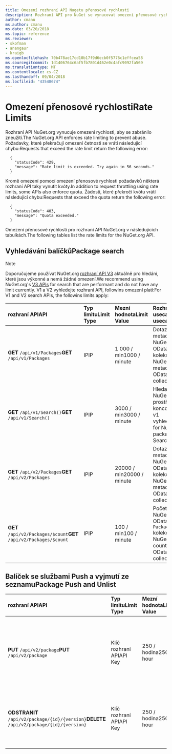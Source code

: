 ```yaml
---
title: Omezení rozhraní API Nugetu přenosové rychlosti
description: Rozhraní API pro NuGet se vynucovat omezení přenosové rychlosti, aby se zabránilo zneužití.
author: cmanu
ms.author: cmanu
ms.date: 03/20/2018
ms.topic: reference
ms.reviewer:
- skofman
- anangaur
- kraigb
ms.openlocfilehash: 70b478ae17cd10b17f9d6ecb0f5776c1effcea58
ms.sourcegitcommit: 1d1406764c6af5fb7801d462e0c4afc9092fa569
ms.translationtype: MT
ms.contentlocale: cs-CZ
ms.lasthandoff: 09/04/2018
ms.locfileid: "43548674"
---
```

# <a name="rate-limits"></a><span data-ttu-id="c981d-103">Omezení přenosové rychlosti</span><span class="sxs-lookup"><span data-stu-id="c981d-103">Rate Limits</span></span>

<span data-ttu-id="c981d-104">Rozhraní API NuGet.org vynucuje omezení rychlosti, aby se zabránilo zneužití.</span><span class="sxs-lookup"><span data-stu-id="c981d-104">The NuGet.org API enforces rate limiting to prevent abuse.</span></span> <span data-ttu-id="c981d-105">Požadavky, které překračují omezení četnosti se vrátí následující chybu:</span><span class="sxs-lookup"><span data-stu-id="c981d-105">Requests that exceed the rate limit return the following error:</span></span> 

  ~~~
    {
      "statusCode": 429,
      "message": "Rate limit is exceeded. Try again in 56 seconds."
    }
  ~~~

<span data-ttu-id="c981d-106">Kromě omezení pomocí omezení přenosové rychlosti požadavků některá rozhraní API taky vynutit kvóty.</span><span class="sxs-lookup"><span data-stu-id="c981d-106">In addition to request throttling using rate limits, some APIs also enforce quota.</span></span> <span data-ttu-id="c981d-107">Žádosti, které překročí kvótu vrátí následující chybu:</span><span class="sxs-lookup"><span data-stu-id="c981d-107">Requests that exceed the quota return the following error:</span></span>

  ~~~
    {
      "statusCode": 403,
      "message": "Quota exceeded."
    }
  ~~~

<span data-ttu-id="c981d-108">Omezení přenosové rychlosti pro rozhraní API NuGet.org v následujících tabulkách.</span><span class="sxs-lookup"><span data-stu-id="c981d-108">The following tables list the rate limits for the NuGet.org API.</span></span>

## <a name="package-search"></a><span data-ttu-id="c981d-109">Vyhledávání balíčků</span><span class="sxs-lookup"><span data-stu-id="c981d-109">Package search</span></span>

> [!Note]
> <span data-ttu-id="c981d-110">Doporučujeme používat NuGet.org [rozhraní API V3](https://docs.microsoft.com/nuget/api/search-query-service-resource) aktuálně pro hledání, které jsou výkonné a nemá žádné omezení.</span><span class="sxs-lookup"><span data-stu-id="c981d-110">We recommend using NuGet.org's [V3 APIs](https://docs.microsoft.com/nuget/api/search-query-service-resource) for search that are performant and do not have any limit currently.</span></span> <span data-ttu-id="c981d-111">V1 a V2 vyhledejte rozhraní API, followins omezení platí:</span><span class="sxs-lookup"><span data-stu-id="c981d-111">For V1 and V2 search APIs, the followins limits apply:</span></span>


| <span data-ttu-id="c981d-112">rozhraní API</span><span class="sxs-lookup"><span data-stu-id="c981d-112">API</span></span> | <span data-ttu-id="c981d-113">Typ limitu</span><span class="sxs-lookup"><span data-stu-id="c981d-113">Limit Type</span></span> | <span data-ttu-id="c981d-114">Mezní hodnota</span><span class="sxs-lookup"><span data-stu-id="c981d-114">Limit Value</span></span> | <span data-ttu-id="c981d-115">Rozhraní API usecase</span><span class="sxs-lookup"><span data-stu-id="c981d-115">API usecase</span></span> |
|:---|:---|:---|:---|
<span data-ttu-id="c981d-116">**GET** `/api/v1/Packages`</span><span class="sxs-lookup"><span data-stu-id="c981d-116">**GET** `/api/v1/Packages`</span></span> | <span data-ttu-id="c981d-117">IP</span><span class="sxs-lookup"><span data-stu-id="c981d-117">IP</span></span> | <span data-ttu-id="c981d-118">1 000 / min</span><span class="sxs-lookup"><span data-stu-id="c981d-118">1000 / minute</span></span> | <span data-ttu-id="c981d-119">Dotazu na metadata balíčku NuGet přes v1 OData `Packages` kolekce</span><span class="sxs-lookup"><span data-stu-id="c981d-119">Query NuGet package metadata via v1 OData `Packages` collection</span></span> |
<span data-ttu-id="c981d-120">**GET** `/api/v1/Search()`</span><span class="sxs-lookup"><span data-stu-id="c981d-120">**GET** `/api/v1/Search()`</span></span> | <span data-ttu-id="c981d-121">IP</span><span class="sxs-lookup"><span data-stu-id="c981d-121">IP</span></span> | <span data-ttu-id="c981d-122">3000 / min</span><span class="sxs-lookup"><span data-stu-id="c981d-122">3000 / minute</span></span> | <span data-ttu-id="c981d-123">Hledat balíčky NuGet prostřednictvím koncového bodu v1 vyhledávání</span><span class="sxs-lookup"><span data-stu-id="c981d-123">Search for NuGet packages via v1 Search endpoint</span></span> | 
<span data-ttu-id="c981d-124">**GET** `/api/v2/Packages`</span><span class="sxs-lookup"><span data-stu-id="c981d-124">**GET** `/api/v2/Packages`</span></span> | <span data-ttu-id="c981d-125">IP</span><span class="sxs-lookup"><span data-stu-id="c981d-125">IP</span></span> | <span data-ttu-id="c981d-126">20000 / min</span><span class="sxs-lookup"><span data-stu-id="c981d-126">20000 / minute</span></span> | <span data-ttu-id="c981d-127">Dotazu na metadata balíčku NuGet přes v2 OData `Packages` kolekce</span><span class="sxs-lookup"><span data-stu-id="c981d-127">Query NuGet package metadata via v2 OData `Packages` collection</span></span> | 
<span data-ttu-id="c981d-128">**GET** `/api/v2/Packages/$count`</span><span class="sxs-lookup"><span data-stu-id="c981d-128">**GET** `/api/v2/Packages/$count`</span></span> | <span data-ttu-id="c981d-129">IP</span><span class="sxs-lookup"><span data-stu-id="c981d-129">IP</span></span> | <span data-ttu-id="c981d-130">100 / min</span><span class="sxs-lookup"><span data-stu-id="c981d-130">100 / minute</span></span> | <span data-ttu-id="c981d-131">Počet balíčků NuGet přes v2 OData dotazů `Packages` kolekce</span><span class="sxs-lookup"><span data-stu-id="c981d-131">Query NuGet package count via v2 OData `Packages` collection</span></span> | 

## <a name="package-push-and-unlist"></a><span data-ttu-id="c981d-132">Balíček se službami Push a vyjmutí ze seznamu</span><span class="sxs-lookup"><span data-stu-id="c981d-132">Package Push and Unlist</span></span>

| <span data-ttu-id="c981d-133">rozhraní API</span><span class="sxs-lookup"><span data-stu-id="c981d-133">API</span></span> | <span data-ttu-id="c981d-134">Typ limitu</span><span class="sxs-lookup"><span data-stu-id="c981d-134">Limit Type</span></span> | <span data-ttu-id="c981d-135">Mezní hodnota</span><span class="sxs-lookup"><span data-stu-id="c981d-135">Limit Value</span></span> | <span data-ttu-id="c981d-136">Rozhraní API usecase</span><span class="sxs-lookup"><span data-stu-id="c981d-136">API usecase</span></span> | 
|:---|:---|:---|:--- |
<span data-ttu-id="c981d-137">**PUT** `/api/v2/package`</span><span class="sxs-lookup"><span data-stu-id="c981d-137">**PUT** `/api/v2/package`</span></span> | <span data-ttu-id="c981d-138">Klíč rozhraní API</span><span class="sxs-lookup"><span data-stu-id="c981d-138">API Key</span></span> | <span data-ttu-id="c981d-139">250 / hodina</span><span class="sxs-lookup"><span data-stu-id="c981d-139">250 / hour</span></span> | <span data-ttu-id="c981d-140">Nahrání nového balíčku NuGet (verze) prostřednictvím koncového bodu v2 nabízených oznámení</span><span class="sxs-lookup"><span data-stu-id="c981d-140">Upload a new NuGet package (version) via v2 push endpoint</span></span> 
<span data-ttu-id="c981d-141">**ODSTRANIT** `/api/v2/package/{id}/{version}`</span><span class="sxs-lookup"><span data-stu-id="c981d-141">**DELETE** `/api/v2/package/{id}/{version}`</span></span> | <span data-ttu-id="c981d-142">Klíč rozhraní API</span><span class="sxs-lookup"><span data-stu-id="c981d-142">API Key</span></span> | <span data-ttu-id="c981d-143">250 / hodina</span><span class="sxs-lookup"><span data-stu-id="c981d-143">250 / hour</span></span> | <span data-ttu-id="c981d-144">Vyjmutí ze seznamu balíčku NuGet (verze) prostřednictvím koncového bodu v2</span><span class="sxs-lookup"><span data-stu-id="c981d-144">Unlist a NuGet package (version) via v2 endpoint</span></span> 
